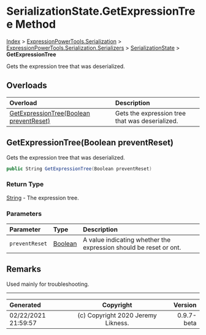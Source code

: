 ﻿# SerializationState.GetExpressionTree Method

[Index](../index.md) > [ExpressionPowerTools.Serialization](ExpressionPowerTools.Serialization.a.md) > [ExpressionPowerTools.Serialization.Serializers](ExpressionPowerTools.Serialization.Serializers.n.md) > [SerializationState](ExpressionPowerTools.Serialization.Serializers.SerializationState.cs.md) > **GetExpressionTree**

Gets the expression tree that was deserialized.

## Overloads

| Overload | Description |
| :-- | :-- |
| [GetExpressionTree(Boolean preventReset)](#getexpressiontreeboolean-preventreset) | Gets the expression tree that was deserialized. |
## GetExpressionTree(Boolean preventReset)

Gets the expression tree that was deserialized.

```csharp
public String GetExpressionTree(Boolean preventReset)
```

### Return Type

 [String](https://docs.microsoft.com/dotnet/api/system.string)  - The expression tree.

### Parameters

| Parameter | Type | Description |
| :-- | :-- | :-- |
| `preventReset` | [Boolean](https://docs.microsoft.com/dotnet/api/system.boolean) | A value indicating whether the expression should be reset or ont. |


## Remarks

Used mainly for troubleshooting.


---

| Generated | Copyright | Version |
| :-- | :-: | --: |
| 02/22/2021 21:59:57 | (c) Copyright 2020 Jeremy Likness. | 0.9.7-beta |
